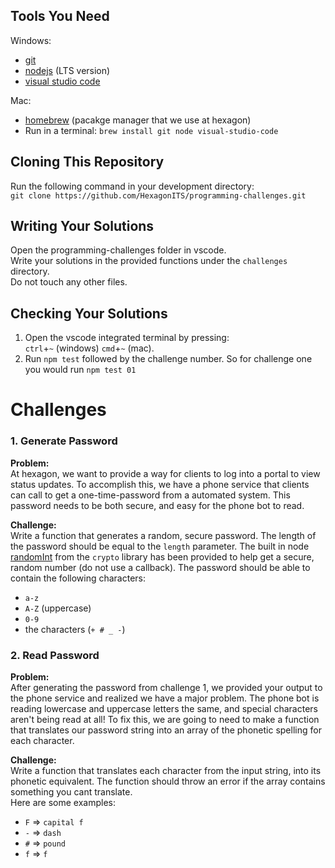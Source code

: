 ## Tools You Need
Windows:
- [git](https://git-scm.com/download/win)
- [nodejs](https://nodejs.org/en/) (LTS version)
- [visual studio code](https://code.visualstudio.com/)

Mac:
- [homebrew](https://brew.sh/) (pacakge manager that we use at hexagon)
- Run in a terminal: `brew install git node visual-studio-code`

## Cloning This Repository
Run the following command in your development directory:  
`git clone https://github.com/HexagonITS/programming-challenges.git`

## Writing Your Solutions
Open the programming-challenges folder in vscode.  
Write your solutions in the provided functions under the `challenges` directory.  
Do not touch any other files.

## Checking Your Solutions
1) Open the vscode integrated terminal by pressing:  
`ctrl`+`~` (windows) `cmd`+`~` (mac).  
2) Run `npm test` followed by the challenge number. So for challenge one you would run `npm test 01`

# Challenges

### 1. Generate Password
**Problem:**  
At hexagon, we want to provide a way for clients to log into a portal to view status updates. To accomplish this, we have a phone service that clients can call to get a one-time-password from a automated system. This password needs to be both secure, and easy for the phone bot to read.

**Challenge:**  
Write a function that generates a random, secure password. The length of the password should be equal to the `length` parameter. The built in node [randomInt](https://nodejs.org/api/crypto.html#cryptorandomintmin-max-callback) from the `crypto` library has been provided to help get a secure, random number (do not use a callback).
The password should be able to contain the following characters:
- `a-z`
- `A-Z` (uppercase)
- `0-9`
- the characters (`+ # _ -`)

### 2. Read Password
**Problem:**  
After generating the password from challenge 1, we provided your output to the phone service and realized we have a major problem. The phone bot is reading lowercase and uppercase letters the same, and special characters aren't being read at all! To fix this, we are going to need to make a function that translates our password string into an array of the phonetic spelling for each character.

**Challenge:**  
Write a function that translates each character from the input string, into its phonetic equivalent. The function should throw an error if the array contains something you cant translate.  
Here are some examples:
- `F` => `capital f`
- `-` => `dash`
- `#` => `pound`
- `f` => `f`
